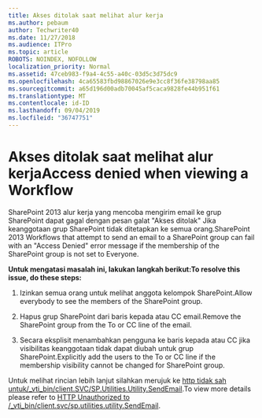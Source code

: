 ```yaml
---
title: Akses ditolak saat melihat alur kerja
ms.author: pebaum
author: Techwriter40
ms.date: 11/27/2018
ms.audience: ITPro
ms.topic: article
ROBOTS: NOINDEX, NOFOLLOW
localization_priority: Normal
ms.assetid: 47ceb983-f9a4-4c55-a40c-03d5c3d75dc9
ms.openlocfilehash: 4ca65583fbd98867026e9e3cc8f36fe38798aa85
ms.sourcegitcommit: a65d196d00adb70045af5caca9828fe44b951f61
ms.translationtype: MT
ms.contentlocale: id-ID
ms.lasthandoff: 09/04/2019
ms.locfileid: "36747751"
---
```

# <a name="access-denied-when-viewing-a-workflow"></a><span data-ttu-id="a63f8-102">Akses ditolak saat melihat alur kerja</span><span class="sxs-lookup"><span data-stu-id="a63f8-102">Access denied when viewing a Workflow</span></span>

<span data-ttu-id="a63f8-103">SharePoint 2013 alur kerja yang mencoba mengirim email ke grup SharePoint dapat gagal dengan pesan galat "Akses ditolak" Jika keanggotaan grup SharePoint tidak ditetapkan ke semua orang.</span><span class="sxs-lookup"><span data-stu-id="a63f8-103">SharePoint 2013 Workflows that attempt to send an email to a SharePoint group can fail with an "Access Denied" error message if the membership of the SharePoint group is not set to Everyone.</span></span>
  
 <span data-ttu-id="a63f8-104">**Untuk mengatasi masalah ini, lakukan langkah berikut:**</span><span class="sxs-lookup"><span data-stu-id="a63f8-104">**To resolve this issue, do these steps:**</span></span>
  
 1. <span data-ttu-id="a63f8-105">Izinkan semua orang untuk melihat anggota kelompok SharePoint.</span><span class="sxs-lookup"><span data-stu-id="a63f8-105">Allow everybody to see the members of the SharePoint group.</span></span>
  
 2. <span data-ttu-id="a63f8-106">Hapus grup SharePoint dari baris kepada atau CC email.</span><span class="sxs-lookup"><span data-stu-id="a63f8-106">Remove the SharePoint group from the To or CC line of the email.</span></span>
  
 3. <span data-ttu-id="a63f8-107">Secara eksplisit menambahkan pengguna ke baris kepada atau CC jika visibilitas keanggotaan tidak dapat diubah untuk grup SharePoint.</span><span class="sxs-lookup"><span data-stu-id="a63f8-107">Explicitly add the users to the To or CC line if the membership visibility cannot be changed for SharePoint group.</span></span>
  
<span data-ttu-id="a63f8-108">Untuk melihat rincian lebih lanjut silahkan merujuk ke [http tidak sah untuk/_vti_bin/client.SVC/SP.Utilities.Utility.SendEmail](https://go.microsoft.com/fwlink/?linkid=2044694&amp;clcid=0x409).</span><span class="sxs-lookup"><span data-stu-id="a63f8-108">To view more details please refer to [HTTP Unauthorized to /_vti_bin/client.svc/sp.utilities.utility.SendEmail](https://go.microsoft.com/fwlink/?linkid=2044694&amp;clcid=0x409).</span></span>
  